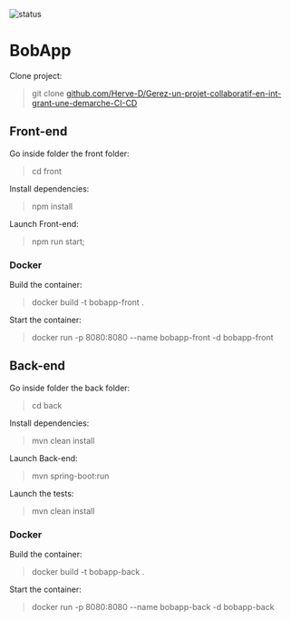 ![status](https://github.com/Herve-D/Gerez-un-projet-collaboratif-en-int-grant-une-demarche-CI-CD/actions/workflows/ci-cd.yml/badge.svg)

# BobApp

Clone project:

> git clone [github.com/Herve-D/Gerez-un-projet-collaboratif-en-int-grant-une-demarche-CI-CD](https://github.com/Herve-D/Gerez-un-projet-collaboratif-en-int-grant-une-demarche-CI-CD.git)

## Front-end 

Go inside folder the front folder:

> cd front

Install dependencies:

> npm install

Launch Front-end:

> npm run start;

### Docker

Build the container:

> docker build -t bobapp-front .  

Start the container:

> docker run -p 8080:8080 --name bobapp-front -d bobapp-front

## Back-end

Go inside folder the back folder:

> cd back

Install dependencies:

> mvn clean install

Launch Back-end:

>  mvn spring-boot:run

Launch the tests:

> mvn clean install

### Docker

Build the container:

> docker build -t bobapp-back .  

Start the container:

> docker run -p 8080:8080 --name bobapp-back -d bobapp-back 
